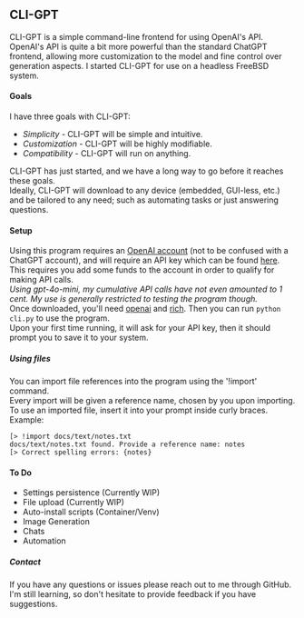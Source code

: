 ## CLI-GPT
CLI-GPT is a simple command-line frontend for using OpenAI's API.  
OpenAI's API is quite a bit more powerful than the standard ChatGPT frontend, allowing more customization to the model and fine control over generation aspects. I started CLI-GPT for use on a headless FreeBSD system.  

#### Goals  
I have three goals with CLI-GPT:    
 - *Simplicity*    - CLI-GPT will be simple and intuitive.
 - *Customization* - CLI-GPT will be highly modifiable. 
 - *Compatibility* - CLI-GPT will run on anything.  

CLI-GPT has just started, and we have a long way to go before it reaches these goals.  
Ideally, CLI-GPT will download to any device (embedded, GUI-less, etc.) and be tailored to any need; such as automating tasks or just answering questions.   

#### Setup
Using this program requires an [OpenAI account](https://platform.openai.com/) (not to be confused with a ChatGPT account), and will require an API key which can be found [here](https://platform.openai.com/api-keys). This requires you add some funds to the account in order to qualify for making API calls.  
*Using gpt-4o-mini, my cumulative API calls have not even amounted to 1 cent. My use is generally restricted to testing the program though.*  
Once downloaded, you'll need [openai](https://pypi.org/project/openai/) and [rich](https://pypi.org/project/rich/). Then you can run ```python cli.py``` to use the program.  
Upon your first time running, it will ask for your API key, then it should prompt you to save it to your system.  

##### Using files
You can import file references into the program using the '!import' command.  
Every import will be given a reference name, chosen by you upon importing.  
To use an imported file, insert it into your prompt inside curly braces.  
Example:  
```
[> !import docs/text/notes.txt
docs/text/notes.txt found. Provide a reference name: notes
[> Correct spelling errors: {notes} 
```  
#### To Do
- Settings persistence (Currently WIP)
- File upload (Currently WIP)
- Auto-install scripts (Container/Venv)
- Image Generation
- Chats
- Automation

##### Contact
If you have any questions or issues please reach out to me through GitHub.  
I'm still learning, so don't hesitate to provide feedback if you have suggestions.  

